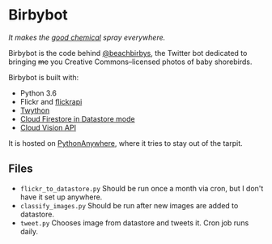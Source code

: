 # Birbybot
_It makes the [good chemical](https://lifestyle.clickhole.com/9-inspiring-photos-that-will-make-your-brain-spray-the-1825122796) spray everywhere._

Birbybot is the code behind [@beachbirbys](https://www.twitter.com/beachbirbys), the Twitter bot dedicated to bringing ~~me~~ you Creative Commons&ndash;licensed photos of baby shorebirds.

Birbybot is built with:

* Python 3.6
* Flickr and [flickrapi](https://pypi.org/project/flickrapi/)
* [Twython](https://pypi.org/project/twython/)
* [Cloud Firestore in Datastore mode](https://cloud.google.com/datastore/docs/quickstart)
* [Cloud Vision API](https://cloud.google.com/vision/docs/all-samples)

It is hosted on [PythonAnywhere](https://www.pythonanywhere.com), where it tries to stay out of the tarpit.

## Files
* `flickr_to_datastore.py`
Should be run once a month via cron, but I don't have it set up anywhere.
* `classify_images.py`
Should be run after new images are added to datastore.
* `tweet.py`
Chooses image from datastore and tweets it. Cron job runs daily.